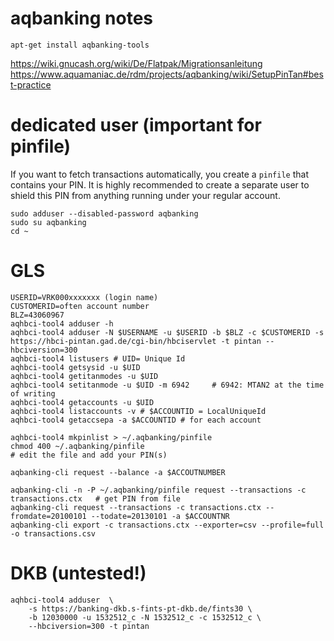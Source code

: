 # aqbanking notes

    apt-get install aqbanking-tools

https://wiki.gnucash.org/wiki/De/Flatpak/Migrationsanleitung
https://www.aquamaniac.de/rdm/projects/aqbanking/wiki/SetupPinTan#best-practice

# dedicated user (important for pinfile)

If you want to fetch transactions automatically, you create a `pinfile` that contains your PIN. It is highly recommended to create a separate user to shield this PIN from anything running under your regular account.

    sudo adduser --disabled-password aqbanking
    sudo su aqbanking
    cd ~

# GLS

    USERID=VRK000xxxxxxx (login name)
    CUSTOMERID=often account number
    BLZ=43060967
    aqhbci-tool4 adduser -h
    aqhbci-tool4 adduser -N $USERNAME -u $USERID -b $BLZ -c $CUSTOMERID -s https://hbci-pintan.gad.de/cgi-bin/hbciservlet -t pintan --hbciversion=300
    aqhbci-tool4 listusers # UID= Unique Id
    aqhbci-tool4 getsysid -u $UID
    aqhbci-tool4 getitanmodes -u $UID
    aqhbci-tool4 setitanmode -u $UID -m 6942     # 6942: MTAN2 at the time of writing
    aqhbci-tool4 getaccounts -u $UID
    aqhbci-tool4 listaccounts -v # $ACCOUNTID = LocalUniqueId
    aqhbci-tool4 getaccsepa -a $ACCOUNTID # for each account

    aqhbci-tool4 mkpinlist > ~/.aqbanking/pinfile
    chmod 400 ~/.aqbanking/pinfile
    # edit the file and add your PIN(s)

    aqbanking-cli request --balance -a $ACCOUTNUMBER

    aqbanking-cli -n -P ~/.aqbanking/pinfile request --transactions -c transactions.ctx   # get PIN from file
    aqbanking-cli request --transactions -c transactions.ctx --fromdate=20100101 --todate=20130101 -a $ACCOUNTNR
    aqbanking-cli export -c transactions.ctx --exporter=csv --profile=full -o transactions.csv

# DKB (untested!)

    aqhbci-tool4 adduser  \
        -s https://banking-dkb.s-fints-pt-dkb.de/fints30 \
        -b 12030000 -u 1532512_c -N 1532512_c -c 1532512_c \
        --hbciversion=300 -t pintan
